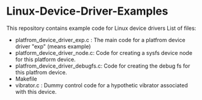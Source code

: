 # Linux-Device-Driver-Examples
This repository contains example code for Linux device drivers
List of files:
- platfrom_device_driver_exp.c : The main code for a platfrom device driver "exp" (means example)
- platform_device_driver_node.c: Code for creating a sysfs device node for this platform device.
- platfrom_device_driver_debugfs.c: Code for creating the debug fs for this platfrom device.
- Makefile
- vibrator.c : Dummy control code for a hypothetic vibrator associated with this device.
